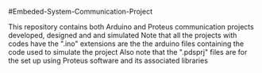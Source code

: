 #Embeded-System-Communication-Project

This repository contains both Arduino and Proteus communication projects developed, designed and and simulated Note that all the projects with codes have the ".ino" extensions are the the arduino files containing the code used to simulate the project Also note that the ".pdsprj" files are for the set up using Proteus software and its associated libraries
